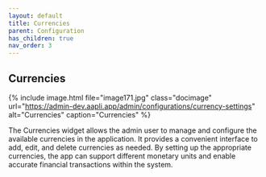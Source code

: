 ```yaml
---
layout: default
title: Currencies
parent: Configuration
has_children: true
nav_order: 3
---
```


## Currencies

{% include image.html file="image171.jpg" class="docimage" url="https://admin-dev.aapli.app/admin/configurations/currency-settings" alt="Currencies" caption="Currencies" %}

The Currencies widget allows the admin user to manage and configure the available currencies in the application. It provides a convenient interface to add, edit, and delete currencies as needed. By setting up the appropriate currencies, the app can support different monetary units and enable  accurate financial transactions within the system.
